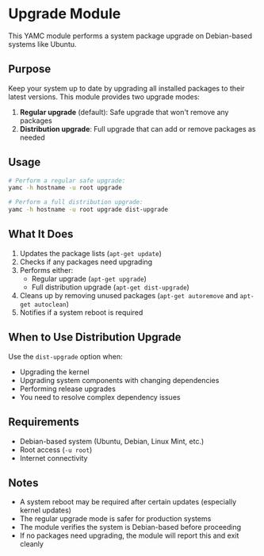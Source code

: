 # Upgrade Module

This YAMC module performs a system package upgrade on Debian-based systems like Ubuntu.

## Purpose

Keep your system up to date by upgrading all installed packages to their latest versions. This module provides two upgrade modes:

1. **Regular upgrade** (default): Safe upgrade that won't remove any packages
2. **Distribution upgrade**: Full upgrade that can add or remove packages as needed

## Usage

```bash
# Perform a regular safe upgrade:
yamc -h hostname -u root upgrade

# Perform a full distribution upgrade:
yamc -h hostname -u root upgrade dist-upgrade
```

## What It Does

1. Updates the package lists (`apt-get update`)
2. Checks if any packages need upgrading
3. Performs either:
   - Regular upgrade (`apt-get upgrade`)
   - Full distribution upgrade (`apt-get dist-upgrade`)
4. Cleans up by removing unused packages (`apt-get autoremove` and `apt-get autoclean`)
5. Notifies if a system reboot is required

## When to Use Distribution Upgrade

Use the `dist-upgrade` option when:
- Upgrading the kernel
- Upgrading system components with changing dependencies
- Performing release upgrades
- You need to resolve complex dependency issues

## Requirements

- Debian-based system (Ubuntu, Debian, Linux Mint, etc.)
- Root access (`-u root`)
- Internet connectivity

## Notes

- A system reboot may be required after certain updates (especially kernel updates)
- The regular upgrade mode is safer for production systems
- The module verifies the system is Debian-based before proceeding
- If no packages need upgrading, the module will report this and exit cleanly